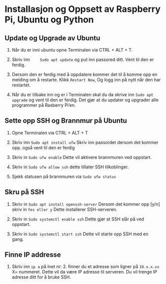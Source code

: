 # Installasjon og Oppsett av Raspberry Pi, Ubuntu og Python


## Update og Upgrade av Ubuntu
1.	Når du er inni ubuntu opne Terminalen via CTRL + ALT + T.

2.	Skriv inn ``    Sudo apt update``  og put inn passored ditt. Vent til den er ferdig.

3.	Dersom den er ferdig med å oppdatere kommer det til å komme opp en melding om å restarte. Klikk ``Restart Now``, Og logg inn på nytt når den har restartet.

4.	Når du er tilbake inn og er i Terminalen skal du da skrive inn ``Sudo apt upgrade`` og vent til den er ferdig. Det gjør at du updater og upgrader alle programmer på Rasberry Pi’en.  

## Sette opp SSH og Brannmur på Ubuntu

1. Opne Terminalen via CTRL + ALT + T

2. Skriv inn ``Sudo apt install ufw``  Skriv inn passordet dersom det kommer opp. også vent til den er ferdig

3. Skriv in ``Sudo ufw enable`` Dette vil aktivere brannmuren ved oppstart.

4. Skriv in ``Sudo ufw allow ssh`` dette tillater SSH tilkoblinger.

5. Sjekk statusen på brannmuren via ``Sudo ufw status``

## Skru på SSH

1. Skriv in ``Sudo apt install openssh-server`` Dersom det kommer opp [y/n] skriv in ``Yes eller y`` Dette installerer SSH-serveren.

2. Skriv in ``Sudo systemctl enable ssh`` Dette gjør at SSH slår på ved oppstart.

3. Skriv in ``Sudo systemctl start ssh`` Dette vil starte opp SSH med en gang.

## Finne IP addresse

1. Skriv inn ``ip a`` på Inet nr: 2. finner du et adresse som ligner på ``10.x.x.xx`` X= nummeret. Dette vil da være IP adresse til serveren. Du vil trenge IP adresse ditt for å bruke SSH.





